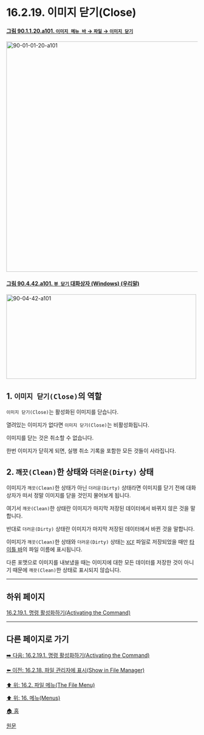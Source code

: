 # 16.2.19. 이미지 닫기(Close)

<a id="90-01-01-20-a101"></a>

#### [그림 90.1.1.20.a101. `이미지 메뉴 바` → `파일` → `이미지 닫기`](./90-01-01-20-close_view.md#90-01-01-20-a101)
<img width="980" height="605" alt="90-01-01-20-a101" src="https://github.com/user-attachments/assets/7f733d1d-dbcf-4478-8039-18fb2403a9b6" />

<a id="90-04-42-a101"></a>

#### [그림 90.4.42.a101. `뷰 닫기` 대화상자 (Windows) (우리말)](./90-04-0042-close_view.md#90-04-42-a101)
<img width="500" height="222" alt="90-04-42-a101" src="https://github.com/wonder13662/gimp/assets/15767104/310282c7-ac1e-42ca-8741-78fd81577bc2" />

<a id="16-02-19-s1"></a>

## 1. `이미지 닫기(Close)`의 역할

`이미지 닫기(Close)`는 활성화된 이미지를 닫습니다.

열려있는 이미지가 없다면 `이미지 닫기(Close)`는 비활성화됩니다.

이미지를 닫는 것은 취소할 수 없습니다.

한번 이미지가 닫히게 되면, 실행 취소 기록을 포함한 모든 것들이 사라집니다.

<a id="16-02-19-s2"></a>

## 2. `깨끗(Clean)`한 상태와 `더러운(Dirty)` 상태

이미지가 `깨끗(Clean)`한 상태가 아닌 `더러운(Dirty)` 상태라면 이미지를 닫기 전에 대화상자가 떠서 정말 이미지를 닫을 것인지 물어보게 됩니다.

여기서 `깨끗(Clean)`한 상태란 이미지가 마지막 저장된 데이터에서 바뀌지 않은 것을 말합니다.

반대로 `더러운(Dirty)` 상태란 이미지가 마지막 저장된 데이터에서 바뀐 것을 말합니다.

이미지가 `깨끗(Clean)`한 상태와 `더러운(Dirty)` 상태는 [`XCF`](./19-glossaryx-xcf.md) 파일로 저장되었을 때만 [타이틀 바](./19-glossaryx-title_bar.md)의 파일 이름에 표시됩니다.

다른 포맷으로 이미지를 내보냈을 때는 이미지에 대한 모든 데이터를 저장한 것이 아니기 때문에 `깨끗(Clean)`한 상태로 표시되지 않습니다.

***

## 하위 페이지

[16.2.19.1. 명령 활성화하기(Activating the Command)](./16-02-19-01-activating_the_command.md)

***

## 다른 페이지로 가기

[➡️ 다음: 16.2.19.1. 명령 활성화하기(Activating the Command)](./16-02-19-01-activating_the_command.md)

[⬅️ 이전: 16.2.18. 파일 관리자에 표시(Show in File Manager)](./16-02-18-show-in-file-manager.md)

[⬆️ 위: 16.2. 파일 메뉴(The File Menu)](./16-02-00-the-file-menu.md)

[⬆️ 위: 16. 메뉴(Menus)](./16-00-menus.md)

[🏠 홈](./00-home.md)

[원문](https://docs.gimp.org/2.10/ko/gimp-file-close.html)